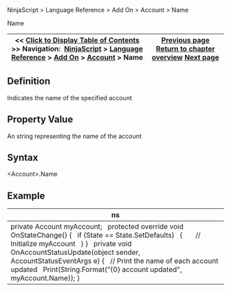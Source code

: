 ﻿
NinjaScript \> Language Reference \> Add On \> Account \> Name

Name

| \<\< [Click to Display Table of Contents](name_account.md) \>\> **Navigation:**     [NinjaScript](ninjascript.md) \> [Language Reference](language_reference_wip.md) \> [Add On](add_on.md) \> [Account](account_class.md) \> Name | [Previous page](get.md) [Return to chapter overview](account_class.md) [Next page](orders_account.md) |
| --- | --- |
## Definition
Indicates the name of the specified account
 
## Property Value
An string representing the name of the account
 
## Syntax
\<Account\>.Name
## 
## Example

| ns |
| --- |
| private Account myAccount;   protected override void OnStateChange() {    if (State \=\= State.SetDefaults)    {        // Initialize myAccount    } }   private void OnAccountStatusUpdate(object sender, AccountStatusEventArgs e) {    // Print the name of each account updated    Print(String.Format("{0} account updated", myAccount.Name)); } |
